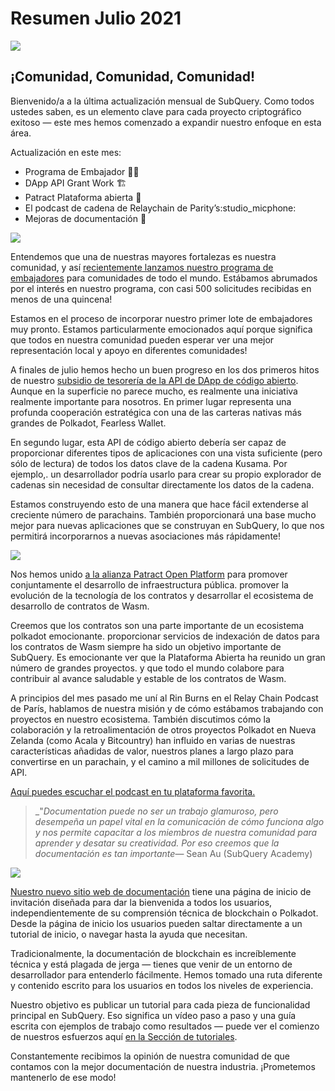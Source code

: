 # Resumen Julio 2021

![](https://miro.medium.com/max/1400/1*2z3_9s-SY7dAvfe6xf9IDA.png)

## ¡Comunidad, Comunidad, Comunidad!


Bienvenido/a a la última actualización mensual de SubQuery. Como todos ustedes saben, es un elemento clave para cada proyecto criptográfico exitoso — este mes hemos comenzado a expandir nuestro enfoque en esta área.

Actualización en este mes:

-   Programa de Embajador 👩💼
-   DApp API Grant Work 🏗
-   Patract Plataforma abierta 🌃
-   El podcast de cadena de Relaychain de Parity’s:studio_micphone:
-   Mejoras de documentación 📑


![](https://miro.medium.com/max/1400/0*pe3Z3x1lGb_RLa5x)

Entendemos que una de nuestras mayores fortalezas es nuestra comunidad, y así [recientemente lanzamos nuestro programa de embajadores](https://subquery.medium.com/introducing-the-subquery-ambassador-program-aa82613ab804) para comunidades de todo el mundo. Estábamos abrumados por el interés en nuestro programa, con casi 500 solicitudes recibidas en menos de una quincena!

Estamos en el proceso de incorporar nuestro primer lote de embajadores muy pronto. Estamos particularmente emocionados aquí porque significa que todos en nuestra comunidad pueden esperar ver una mejor representación local y apoyo en diferentes comunidades!

A finales de julio hemos hecho un buen progreso en los dos primeros hitos de nuestro [subsidio de tesorería de la API de DApp de código abierto](https://kusama.polkassembly.io/treasury/95). Aunque en la superficie no parece mucho, es realmente una iniciativa realmente importante para nosotros. En primer lugar representa una profunda cooperación estratégica con una de las carteras nativas más grandes de Polkadot, Fearless Wallet.

En segundo lugar, esta API de código abierto debería ser capaz de proporcionar diferentes tipos de aplicaciones con una vista suficiente (pero sólo de lectura) de todos los datos clave de la cadena Kusama. Por ejemplo,. un desarrollador podría usarlo para crear su propio explorador de cadenas sin necesidad de consultar directamente los datos de la cadena.

Estamos construyendo esto de una manera que hace fácil extenderse al creciente número de parachains. También proporcionará una base mucho mejor para nuevas aplicaciones que se construyan en SubQuery, lo que nos permitirá incorporarnos a nuevas asociaciones más rápidamente!

![](https://miro.medium.com/max/1400/0*AhM68fyjjSp_2edZ)

Nos hemos unido [a la alianza Patract Open Platform](https://subquery.medium.com/subquery-is-joining-the-patract-open-platform-91682c748a57) para promover conjuntamente el desarrollo de infraestructura pública. promover la evolución de la tecnología de los contratos y desarrollar el ecosistema de desarrollo de contratos de Wasm.

Creemos que los contratos son una parte importante de un ecosistema polkadot emocionante. proporcionar servicios de indexación de datos para los contratos de Wasm siempre ha sido un objetivo importante de SubQuery. Es emocionante ver que la Plataforma Abierta ha reunido un gran número de grandes proyectos. y que todo el mundo colabore para contribuir al avance saludable y estable de los contratos de Wasm.

A principios del mes pasado me uní al Rin Burns en el Relay Chain Podcast de París, hablamos de nuestra misión y de cómo estábamos trabajando con proyectos en nuestro ecosistema. También discutimos cómo la colaboración y la retroalimentación de otros proyectos Polkadot en Nueva Zelanda (como Acala y Bitcountry) han influido en varias de nuestras características añadidas de valor, nuestros planes a largo plazo para convertirse en un parachain, y el camino a mil millones de solicitudes de API.

[Aquí puedes escuchar el podcast en tu plataforma favorita.](https://relaychain.fm/35-querying-the-worlds-data-with-subquery)

> _"_Documentation puede no ser un trabajo glamuroso, pero desempeña un papel vital en la comunicación de cómo funciona algo y nos permite capacitar a los miembros de nuestra comunidad para aprender y desatar su creatividad. Por eso creemos que la documentación es tan importante_— Sean Au (SubQuery Academy)

![](https://miro.medium.com/max/1200/0*tvcfXFxHc6shdmAy.gif)

[Nuestro nuevo sitio web de documentación](https://doc.subquery.network/) tiene una página de inicio de invitación diseñada para dar la bienvenida a todos los usuarios, independientemente de su comprensión técnica de blockchain o Polkadot. Desde la página de inicio los usuarios pueden saltar directamente a un tutorial de inicio, o navegar hasta la ayuda que necesitan.

Tradicionalmente, la documentación de blockchain es increíblemente técnica y está plagada de jerga — tienes que venir de un entorno de desarrollador para entenderlo fácilmente. Hemos tomado una ruta diferente y contenido escrito para los usuarios en todos los niveles de experiencia.

Nuestro objetivo es publicar un tutorial para cada pieza de funcionalidad principal en SubQuery. Eso significa un vídeo paso a paso y una guía escrita con ejemplos de trabajo como resultados — puede ver el comienzo de nuestros esfuerzos aquí [en la Sección de tutoriales](https://doc.subquery.network/tutorials_examples/howto.html).

Constantemente recibimos la opinión de nuestra comunidad de que contamos con la mejor documentación de nuestra industria. ¡Prometemos mantenerlo de ese modo!